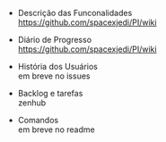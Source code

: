 - Descrição das Funconalidades  
https://github.com/spacexjedi/PI/wiki  

- Diário de Progresso  
https://github.com/spacexjedi/PI/wiki    

- História dos Usuários    
em breve no issues  

- Backlog e tarefas  
zenhub  

- Comandos   
em breve no readme  
